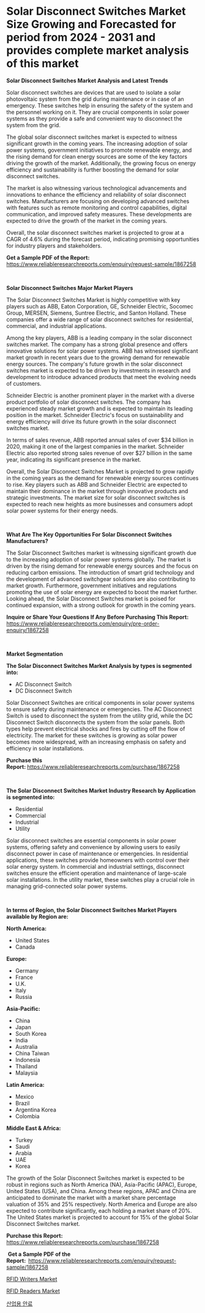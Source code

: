 <p><h1>Solar Disconnect Switches Market Size Growing and Forecasted for period from 2024 - 2031 and provides complete market analysis of this market</h1></p><p><strong>Solar Disconnect Switches Market Analysis and Latest Trends</strong></p>
<p><p>Solar disconnect switches are devices that are used to isolate a solar photovoltaic system from the grid during maintenance or in case of an emergency. These switches help in ensuring the safety of the system and the personnel working on it. They are crucial components in solar power systems as they provide a safe and convenient way to disconnect the system from the grid.</p><p>The global solar disconnect switches market is expected to witness significant growth in the coming years. The increasing adoption of solar power systems, government initiatives to promote renewable energy, and the rising demand for clean energy sources are some of the key factors driving the growth of the market. Additionally, the growing focus on energy efficiency and sustainability is further boosting the demand for solar disconnect switches.</p><p>The market is also witnessing various technological advancements and innovations to enhance the efficiency and reliability of solar disconnect switches. Manufacturers are focusing on developing advanced switches with features such as remote monitoring and control capabilities, digital communication, and improved safety measures. These developments are expected to drive the growth of the market in the coming years.</p><p>Overall, the solar disconnect switches market is projected to grow at a CAGR of 4.6% during the forecast period, indicating promising opportunities for industry players and stakeholders.</p></p>
<p><strong>Get a Sample PDF of the Report:&nbsp;</strong> <a href="https://www.reliableresearchreports.com/enquiry/request-sample/1867258">https://www.reliableresearchreports.com/enquiry/request-sample/1867258</a></p>
<p>&nbsp;</p>
<p><strong>Solar Disconnect Switches Major Market Players</strong></p>
<p><p>The Solar Disconnect Switches Market is highly competitive with key players such as ABB, Eaton Corporation, GE, Schneider Electric, Socomec Group, MERSEN, Siemens, Suntree Electric, and Santon Holland. These companies offer a wide range of solar disconnect switches for residential, commercial, and industrial applications.</p><p>Among the key players, ABB is a leading company in the solar disconnect switches market. The company has a strong global presence and offers innovative solutions for solar power systems. ABB has witnessed significant market growth in recent years due to the growing demand for renewable energy sources. The company's future growth in the solar disconnect switches market is expected to be driven by investments in research and development to introduce advanced products that meet the evolving needs of customers.</p><p>Schneider Electric is another prominent player in the market with a diverse product portfolio of solar disconnect switches. The company has experienced steady market growth and is expected to maintain its leading position in the market. Schneider Electric's focus on sustainability and energy efficiency will drive its future growth in the solar disconnect switches market.</p><p>In terms of sales revenue, ABB reported annual sales of over $34 billion in 2020, making it one of the largest companies in the market. Schneider Electric also reported strong sales revenue of over $27 billion in the same year, indicating its significant presence in the market.</p><p>Overall, the Solar Disconnect Switches Market is projected to grow rapidly in the coming years as the demand for renewable energy sources continues to rise. Key players such as ABB and Schneider Electric are expected to maintain their dominance in the market through innovative products and strategic investments. The market size for solar disconnect switches is expected to reach new heights as more businesses and consumers adopt solar power systems for their energy needs.</p></p>
<p>&nbsp;</p>
<p><strong>What Are The Key Opportunities For Solar Disconnect Switches Manufacturers?</strong></p>
<p><p>The Solar Disconnect Switches market is witnessing significant growth due to the increasing adoption of solar power systems globally. The market is driven by the rising demand for renewable energy sources and the focus on reducing carbon emissions. The introduction of smart grid technology and the development of advanced switchgear solutions are also contributing to market growth. Furthermore, government initiatives and regulations promoting the use of solar energy are expected to boost the market further. Looking ahead, the Solar Disconnect Switches market is poised for continued expansion, with a strong outlook for growth in the coming years.</p></p>
<p><strong>Inquire or Share Your Questions If Any Before Purchasing This Report:</strong> <a href="https://www.reliableresearchreports.com/enquiry/pre-order-enquiry/1867258">https://www.reliableresearchreports.com/enquiry/pre-order-enquiry/1867258</a></p>
<p>&nbsp;</p>
<p><strong>Market Segmentation</strong></p>
<p><strong>The Solar Disconnect Switches Market Analysis by types is segmented into:</strong></p>
<p><ul><li>AC Disconnect Switch</li><li>DC Disconnect Switch</li></ul></p>
<p><p>Solar Disconnect Switches are critical components in solar power systems to ensure safety during maintenance or emergencies. The AC Disconnect Switch is used to disconnect the system from the utility grid, while the DC Disconnect Switch disconnects the system from the solar panels. Both types help prevent electrical shocks and fires by cutting off the flow of electricity. The market for these switches is growing as solar power becomes more widespread, with an increasing emphasis on safety and efficiency in solar installations.</p></p>
<p><strong>Purchase this Report:&nbsp;</strong><a href="https://www.reliableresearchreports.com/purchase/1867258">https://www.reliableresearchreports.com/purchase/1867258</a></p>
<p>&nbsp;</p>
<p><strong>The Solar Disconnect Switches Market Industry Research by Application is segmented into:</strong></p>
<p><ul><li>Residential</li><li>Commercial</li><li>Industrial</li><li>Utility</li></ul></p>
<p><p>Solar disconnect switches are essential components in solar power systems, offering safety and convenience by allowing users to easily disconnect power in case of maintenance or emergencies. In residential applications, these switches provide homeowners with control over their solar energy system. In commercial and industrial settings, disconnect switches ensure the efficient operation and maintenance of large-scale solar installations. In the utility market, these switches play a crucial role in managing grid-connected solar power systems.</p></p>
<p>&nbsp;</p>
<p><strong>In terms of Region, the Solar Disconnect Switches Market Players available by Region are:</strong></p>
<p>
    <p> <strong> North America: </strong>
        <ul>
            <li>United States</li>
            <li>Canada</li>
        </ul>
        </p> 
    <p> <strong> Europe: </strong>
        <ul>
            <li>Germany</li>
            <li>France</li>
            <li>U.K.</li>
            <li>Italy</li>
            <li>Russia</li>
        </ul>
        </p> 
    <p> <strong> Asia-Pacific: </strong>
        <ul>
            <li>China</li>
            <li>Japan</li>
            <li>South Korea</li>
            <li>India</li>
            <li>Australia</li>
            <li>China Taiwan</li>
            <li>Indonesia</li>
            <li>Thailand</li>
            <li>Malaysia</li>
        </ul>
        </p> 
    <p> <strong> Latin America: </strong>
        <ul>
            <li>Mexico</li>
            <li>Brazil</li>
            <li>Argentina Korea</li>
            <li>Colombia</li>
        </ul>
        </p> 
    <p> <strong> Middle East & Africa: </strong>
        <ul>
            <li>Turkey</li>
            <li>Saudi</li>
            <li>Arabia</li>
            <li>UAE</li>
            <li>Korea</li>
        </ul>
    </p>
    </p>
<p><p>The growth of the Solar Disconnect Switches market is expected to be robust in regions such as North America (NA), Asia-Pacific (APAC), Europe, United States (USA), and China. Among these regions, APAC and China are anticipated to dominate the market with a market share percentage valuation of 35% and 25% respectively. North America and Europe are also expected to contribute significantly, each holding a market share of 20%. The United States market is projected to account for 15% of the global Solar Disconnect Switches market.</p></p>
<p><strong>Purchase this Report: </strong><a href="https://www.reliableresearchreports.com/purchase/1867258">https://www.reliableresearchreports.com/purchase/1867258</a></p>
<p>&nbsp;<strong>Get a Sample PDF of the Report:&nbsp;&nbsp;</strong><a href="https://www.reliableresearchreports.com/enquiry/request-sample/1867258">https://www.reliableresearchreports.com/enquiry/request-sample/1867258</a></p>
<p><strong></strong></p>
<p><p><a href="https://github.com/Airanohannonzb68e5pb53oc1/Market-Research-Report-List-1/blob/main/rfid-writers-market.md">RFID Writers Market</a></p><p><a href="https://github.com/fiixsa/Market-Research-Report-List-2/blob/main/rfid-readers-market.md">RFID Readers Market</a></p><p><a href="https://medium.com/@cezarymarciniak2022/%EC%82%B0%EC%97%85%EC%9A%A9-%EC%95%88%EB%A3%8C-%EC%8B%9C%EC%9E%A5-%EA%B7%9C%EB%AA%A8-cagr-%ED%8A%B8%EB%A0%8C%EB%93%9C-2024-2030-1fb19acd4582">산업용 안료</a></p></p>